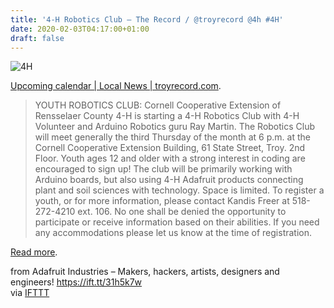 ```yaml
---
title: '4-H Robotics Club – The Record / @troyrecord @4h #4H'
date: 2020-02-03T04:17:00+01:00
draft: false
---
```


![4H](https://cdn-blog.adafruit.com/uploads/2020/02/4h.jpg)

[Upcoming calendar | Local News | troyrecord.com](https://www.troyrecord.com/news/local-news/upcoming-calendar/article_e87eaedc-4428-11ea-993c-d77d93dd9f37.html).

> YOUTH ROBOTICS CLUB: Cornell Cooperative Extension of Rensselaer County 4-H is starting a 4-H Robotics Club with 4-H Volunteer and Arduino Robotics guru Ray Martin. The Robotics Club will meet generally the third Thursday of the month at 6 p.m. at the Cornell Cooperative Extension Building, 61 State Street, Troy. 2nd Floor. Youth ages 12 and older with a strong interest in coding are encouraged to sign up! The club will be primarily working with Arduino boards, but also using 4-H Adafruit products connecting plant and soil sciences with technology. Space is limited. To register a youth, or for more information, please contact Kandis Freer at 518-272-4210 ext. 106. No one shall be denied the opportunity to participate or receive information based on their abilities. If you need any accommodations please let us know at the time of registration.

[Read more](https://www.troyrecord.com/news/local-news/upcoming-calendar/article_e87eaedc-4428-11ea-993c-d77d93dd9f37.html).

  
  
from Adafruit Industries – Makers, hackers, artists, designers and engineers! https://ift.tt/31h5k7w  
via [IFTTT](https://ifttt.com/?ref=da&site=blogger)